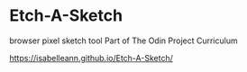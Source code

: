 # Etch-A-Sketch
browser pixel sketch tool
Part of The Odin Project Curriculum

https://isabelleann.github.io/Etch-A-Sketch/
